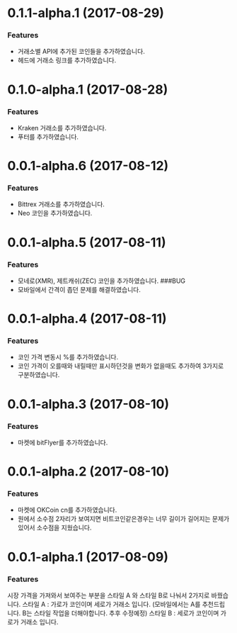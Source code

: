 # 0.1.1-alpha.1  (2017-08-29)

### Features
- 거래소별 API에 추가된 코인들을 추가하였습니다.
- 헤드에 거래소 링크를 추가하였습니다.



# 0.1.0-alpha.1  (2017-08-28)

### Features
- Kraken 거래소를 추가하였습니다.  
- 푸터를 추가하였습니다. 



# 0.0.1-alpha.6  (2017-08-12)

### Features
- Bittrex 거래소를 추가하였습니다. 
- Neo 코인을 추가하였습니다. 



# 0.0.1-alpha.5  (2017-08-11)

### Features
- 모네로(XMR), 제트캐쉬(ZEC) 코인을 추가하였습니다. 
###BUG
- 모바일에서 간격이 좁던 문제를 해결하였습니다.  



# 0.0.1-alpha.4  (2017-08-11)


### Features
- 코인 가격 변동시 %를 추가하였습니다. 
- 코인 가격이 오를때와 내릴때만 표시하던것을 변화가 없을때도 추가하여 3가지로 구분하였습니다. 


# 0.0.1-alpha.3  (2017-08-10)

### Features
- 마켓에 bitFlyer를 추가하였습니다. 


# 0.0.1-alpha.2  (2017-08-10)

### Features
- 마켓에 OKCoin cn를 추가하였습니다. 
- 원에서 소수점 2자리가 보여지면 비트코인같은경우는 너무 길이가 길어지는 문제가 있어서 소수점을 지웠습니다.


# 0.0.1-alpha.1  (2017-08-09)

### Features
시장 가격을 가져와서 보여주는 부분을 스타일 A 와 스타일 B로 나눠서 2가지로 바꿨습니다. 
스타일 A : 가로가 코인이며 세로가 거래소 입니다. (모바일에서는 A를 추천드립니다. B는 스타일 작업을 더해야합니다. 추후 수정예정)
스타일 B : 세로가 코인이며 가로가 거래소 입니다. 
